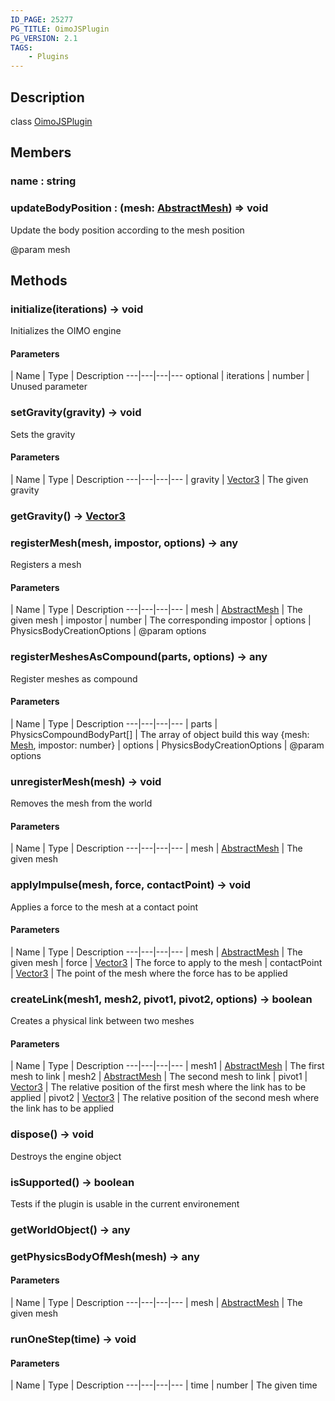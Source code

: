 ```yaml
---
ID_PAGE: 25277
PG_TITLE: OimoJSPlugin
PG_VERSION: 2.1
TAGS:
    - Plugins
---
```

## Description

class [OimoJSPlugin](/classes/2.3/OimoJSPlugin)



## Members

### name : string



### updateBodyPosition : (mesh: [AbstractMesh](/classes/2.3/AbstractMesh)) =&gt; void

Update the body position according to the mesh position

@param mesh

## Methods

### initialize(iterations) &rarr; void

Initializes the OIMO engine

#### Parameters
 | Name | Type | Description
---|---|---|---
optional | iterations | number |   Unused parameter

### setGravity(gravity) &rarr; void

Sets the gravity

#### Parameters
 | Name | Type | Description
---|---|---|---
 | gravity | [Vector3](/classes/2.3/Vector3) |   The given gravity

### getGravity() &rarr; [Vector3](/classes/2.3/Vector3)


### registerMesh(mesh, impostor, options) &rarr; any

Registers a mesh

#### Parameters
 | Name | Type | Description
---|---|---|---
 | mesh | [AbstractMesh](/classes/2.3/AbstractMesh) |   The given mesh
 | impostor | number |   The corresponding impostor
 | options | PhysicsBodyCreationOptions |   @param options
### registerMeshesAsCompound(parts, options) &rarr; any

Register meshes as compound

#### Parameters
 | Name | Type | Description
---|---|---|---
 | parts | PhysicsCompoundBodyPart[] |   The array of object build this way {mesh: [Mesh](/classes/2.3/Mesh), impostor: number}
 | options | PhysicsBodyCreationOptions |   @param options
### unregisterMesh(mesh) &rarr; void

Removes the mesh from the world

#### Parameters
 | Name | Type | Description
---|---|---|---
 | mesh | [AbstractMesh](/classes/2.3/AbstractMesh) |   The given mesh

### applyImpulse(mesh, force, contactPoint) &rarr; void

Applies a force to the mesh at a contact point

#### Parameters
 | Name | Type | Description
---|---|---|---
 | mesh | [AbstractMesh](/classes/2.3/AbstractMesh) |   The given mesh
 | force | [Vector3](/classes/2.3/Vector3) |   The force to apply to the mesh
 | contactPoint | [Vector3](/classes/2.3/Vector3) |   The point of the mesh where the force has to be applied
### createLink(mesh1, mesh2, pivot1, pivot2, options) &rarr; boolean

Creates a physical link between two meshes

#### Parameters
 | Name | Type | Description
---|---|---|---
 | mesh1 | [AbstractMesh](/classes/2.3/AbstractMesh) |   The first mesh to link
 | mesh2 | [AbstractMesh](/classes/2.3/AbstractMesh) |   The second mesh to link
 | pivot1 | [Vector3](/classes/2.3/Vector3) |   The relative position of the first mesh where the link has to be applied
 | pivot2 | [Vector3](/classes/2.3/Vector3) |   The relative position of the second mesh where the link has to be applied
### dispose() &rarr; void

Destroys the engine object
### isSupported() &rarr; boolean

Tests if the plugin is usable in the current environement
### getWorldObject() &rarr; any


### getPhysicsBodyOfMesh(mesh) &rarr; any



#### Parameters
 | Name | Type | Description
---|---|---|---
 | mesh | [AbstractMesh](/classes/2.3/AbstractMesh) |   The given mesh

### runOneStep(time) &rarr; void



#### Parameters
 | Name | Type | Description
---|---|---|---
 | time | number |   The given time

